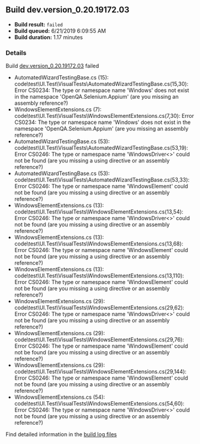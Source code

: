 ## Build dev.version_0.20.19172.03
- **Build result:** `failed`
- **Build queued:** 6/21/2019 6:09:55 AM
- **Build duration:** 1.17 minutes
### Details
Build [dev.version_0.20.19172.03](https://winappstudio.visualstudio.com/web/build.aspx?pcguid=a4ef43be-68ce-4195-a619-079b4d9834c2&builduri=vstfs%3a%2f%2f%2fBuild%2fBuild%2f28808) failed

+ AutomatedWizardTestingBase.cs (15): code\test\UI.Test\VisualTests\AutomatedWizardTestingBase.cs(15,30): Error CS0234: The type or namespace name 'Windows' does not exist in the namespace 'OpenQA.Selenium.Appium' (are you missing an assembly reference?)
+ WindowsElementExtensions.cs (7): code\test\UI.Test\VisualTests\WindowsElementExtensions.cs(7,30): Error CS0234: The type or namespace name 'Windows' does not exist in the namespace 'OpenQA.Selenium.Appium' (are you missing an assembly reference?)
+ AutomatedWizardTestingBase.cs (53): code\test\UI.Test\VisualTests\AutomatedWizardTestingBase.cs(53,19): Error CS0246: The type or namespace name 'WindowsDriver<>' could not be found (are you missing a using directive or an assembly reference?)
+ AutomatedWizardTestingBase.cs (53): code\test\UI.Test\VisualTests\AutomatedWizardTestingBase.cs(53,33): Error CS0246: The type or namespace name 'WindowsElement' could not be found (are you missing a using directive or an assembly reference?)
+ WindowsElementExtensions.cs (13): code\test\UI.Test\VisualTests\WindowsElementExtensions.cs(13,54): Error CS0246: The type or namespace name 'WindowsDriver<>' could not be found (are you missing a using directive or an assembly reference?)
+ WindowsElementExtensions.cs (13): code\test\UI.Test\VisualTests\WindowsElementExtensions.cs(13,68): Error CS0246: The type or namespace name 'WindowsElement' could not be found (are you missing a using directive or an assembly reference?)
+ WindowsElementExtensions.cs (13): code\test\UI.Test\VisualTests\WindowsElementExtensions.cs(13,110): Error CS0246: The type or namespace name 'WindowsElement' could not be found (are you missing a using directive or an assembly reference?)
+ WindowsElementExtensions.cs (29): code\test\UI.Test\VisualTests\WindowsElementExtensions.cs(29,62): Error CS0246: The type or namespace name 'WindowsDriver<>' could not be found (are you missing a using directive or an assembly reference?)
+ WindowsElementExtensions.cs (29): code\test\UI.Test\VisualTests\WindowsElementExtensions.cs(29,76): Error CS0246: The type or namespace name 'WindowsElement' could not be found (are you missing a using directive or an assembly reference?)
+ WindowsElementExtensions.cs (29): code\test\UI.Test\VisualTests\WindowsElementExtensions.cs(29,144): Error CS0246: The type or namespace name 'WindowsElement' could not be found (are you missing a using directive or an assembly reference?)
+ WindowsElementExtensions.cs (54): code\test\UI.Test\VisualTests\WindowsElementExtensions.cs(54,60): Error CS0246: The type or namespace name 'WindowsDriver<>' could not be found (are you missing a using directive or an assembly reference?)

Find detailed information in the [build log files](https://uwpctdiags.blob.core.windows.net/buildlogs/dev.version_0.20.19172.03_logs.zip)
